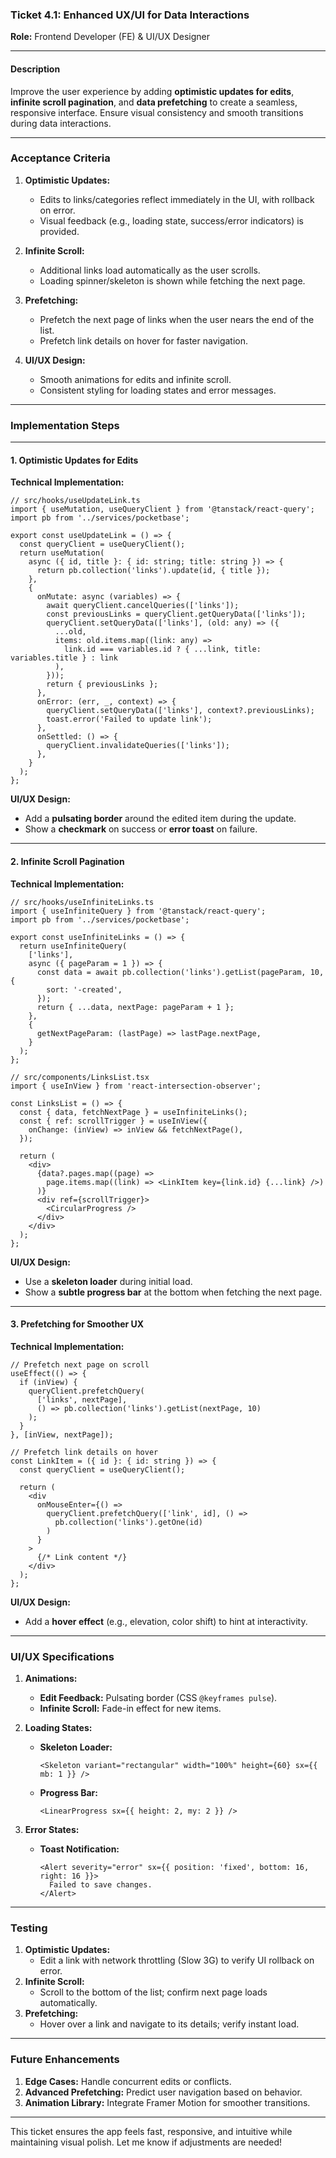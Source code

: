 ### **Ticket 4.1: Enhanced UX/UI for Data Interactions**  
**Role:** Frontend Developer (FE) & UI/UX Designer  

---

#### **Description**  
Improve the user experience by adding **optimistic updates for edits**, **infinite scroll pagination**, and **data prefetching** to create a seamless, responsive interface. Ensure visual consistency and smooth transitions during data interactions.  

---

### **Acceptance Criteria**  
1. **Optimistic Updates:**  
   - Edits to links/categories reflect immediately in the UI, with rollback on error.  
   - Visual feedback (e.g., loading state, success/error indicators) is provided.  

2. **Infinite Scroll:**  
   - Additional links load automatically as the user scrolls.  
   - Loading spinner/skeleton is shown while fetching the next page.  

3. **Prefetching:**  
   - Prefetch the next page of links when the user nears the end of the list.  
   - Prefetch link details on hover for faster navigation.  

4. **UI/UX Design:**  
   - Smooth animations for edits and infinite scroll.  
   - Consistent styling for loading states and error messages.  

---

### **Implementation Steps**  

---

#### **1. Optimistic Updates for Edits**  
**Technical Implementation:**  
```tsx  
// src/hooks/useUpdateLink.ts  
import { useMutation, useQueryClient } from '@tanstack/react-query';  
import pb from '../services/pocketbase';  

export const useUpdateLink = () => {  
  const queryClient = useQueryClient();  
  return useMutation(  
    async ({ id, title }: { id: string; title: string }) => {  
      return pb.collection('links').update(id, { title });  
    },  
    {  
      onMutate: async (variables) => {  
        await queryClient.cancelQueries(['links']);  
        const previousLinks = queryClient.getQueryData(['links']);  
        queryClient.setQueryData(['links'], (old: any) => ({  
          ...old,  
          items: old.items.map((link: any) =>  
            link.id === variables.id ? { ...link, title: variables.title } : link  
          ),  
        }));  
        return { previousLinks };  
      },  
      onError: (err, _, context) => {  
        queryClient.setQueryData(['links'], context?.previousLinks);  
        toast.error('Failed to update link');  
      },  
      onSettled: () => {  
        queryClient.invalidateQueries(['links']);  
      },  
    }  
  );  
};  
```  

**UI/UX Design:**  
- Add a **pulsating border** around the edited item during the update.  
- Show a **checkmark** on success or **error toast** on failure.  

---

#### **2. Infinite Scroll Pagination**  
**Technical Implementation:**  
```tsx  
// src/hooks/useInfiniteLinks.ts  
import { useInfiniteQuery } from '@tanstack/react-query';  
import pb from '../services/pocketbase';  

export const useInfiniteLinks = () => {  
  return useInfiniteQuery(  
    ['links'],  
    async ({ pageParam = 1 }) => {  
      const data = await pb.collection('links').getList(pageParam, 10, {  
        sort: '-created',  
      });  
      return { ...data, nextPage: pageParam + 1 };  
    },  
    {  
      getNextPageParam: (lastPage) => lastPage.nextPage,  
    }  
  );  
};  

// src/components/LinksList.tsx  
import { useInView } from 'react-intersection-observer';  

const LinksList = () => {  
  const { data, fetchNextPage } = useInfiniteLinks();  
  const { ref: scrollTrigger } = useInView({  
    onChange: (inView) => inView && fetchNextPage(),  
  });  

  return (  
    <div>  
      {data?.pages.map((page) =>  
        page.items.map((link) => <LinkItem key={link.id} {...link} />)  
      )}  
      <div ref={scrollTrigger}>  
        <CircularProgress />  
      </div>  
    </div>  
  );  
};  
```  

**UI/UX Design:**  
- Use a **skeleton loader** during initial load.  
- Show a **subtle progress bar** at the bottom when fetching the next page.  

---

#### **3. Prefetching for Smoother UX**  
**Technical Implementation:**  
```tsx  
// Prefetch next page on scroll  
useEffect(() => {  
  if (inView) {  
    queryClient.prefetchQuery(  
      ['links', nextPage],  
      () => pb.collection('links').getList(nextPage, 10)  
    );  
  }  
}, [inView, nextPage]);  

// Prefetch link details on hover  
const LinkItem = ({ id }: { id: string }) => {  
  const queryClient = useQueryClient();  

  return (  
    <div  
      onMouseEnter={() =>  
        queryClient.prefetchQuery(['link', id], () =>  
          pb.collection('links').getOne(id)  
        )  
      }  
    >  
      {/* Link content */}  
    </div>  
  );  
};  
```  

**UI/UX Design:**  
- Add a **hover effect** (e.g., elevation, color shift) to hint at interactivity.  

---

### **UI/UX Specifications**  
1. **Animations:**  
   - **Edit Feedback:** Pulsating border (CSS `@keyframes pulse`).  
   - **Infinite Scroll:** Fade-in effect for new items.  

2. **Loading States:**  
   - **Skeleton Loader:**  
     ```tsx  
     <Skeleton variant="rectangular" width="100%" height={60} sx={{ mb: 1 }} />  
     ```  
   - **Progress Bar:**  
     ```tsx  
     <LinearProgress sx={{ height: 2, my: 2 }} />  
     ```  

3. **Error States:**  
   - **Toast Notification:**  
     ```tsx  
     <Alert severity="error" sx={{ position: 'fixed', bottom: 16, right: 16 }}>  
       Failed to save changes.  
     </Alert>  
     ```  

---

### **Testing**  
1. **Optimistic Updates:**  
   - Edit a link with network throttling (Slow 3G) to verify UI rollback on error.  
2. **Infinite Scroll:**  
   - Scroll to the bottom of the list; confirm next page loads automatically.  
3. **Prefetching:**  
   - Hover over a link and navigate to its details; verify instant load.  

---

### **Future Enhancements**  
1. **Edge Cases:** Handle concurrent edits or conflicts.  
2. **Advanced Prefetching:** Predict user navigation based on behavior.  
3. **Animation Library:** Integrate Framer Motion for smoother transitions.  

---

This ticket ensures the app feels fast, responsive, and intuitive while maintaining visual polish. Let me know if adjustments are needed!
